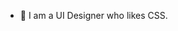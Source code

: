 - 👀 I am a UI Designer who likes CSS.

<!---
cookievscupcake/cookievscupcake is a ✨ special ✨ repository because its `README.md` (this file) appears on your GitHub profile.
You can click the Preview link to take a look at your changes.
--->
